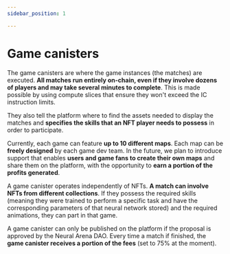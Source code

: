 ```yaml
---
sidebar_position: 1

---
```


# Game canisters

The game canisters are where the game instances (the matches) are executed. **All matches run entirely on-chain, even if they involve dozens of players and may take several minutes to complete**. This is made possible by using compute slices that ensure they won't exceed the IC instruction limits.

They also tell the platform where to find the assets needed to display the matches and **specifies the skills that an NFT player needs to possess** in order to participate.

Currently, each game can feature **up to 10 different maps**. Each map can be **freely designed** by each game dev team. In the future, we plan to introduce support that enables **users and game fans to create their own maps** and share them on the platform, with the opportunity to **earn a portion of the profits generated**.

A game canister operates independently of NFTs. **A match can involve NFTs from different collections**. If they possess the required skills (meaning they were trained to perform a specific task and have the corresponding parameters of that neural network stored) and the required animations, they can part in that game.

A game canister can only be published on the platform if the proposal is approved by the Neural Arena DAO. Every time a match if finished, the **game canister receives a portion of the fees** (set to 75% at the moment).